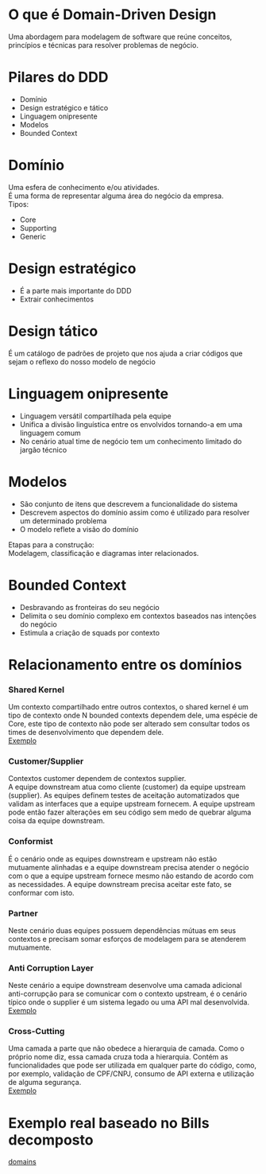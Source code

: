 # O que é Domain-Driven Design 
Uma abordagem para modelagem de software que reúne conceitos, princípios e técnicas para resolver problemas de negócio.

# Pilares do DDD

<ul>
<li>Domínio</li>
<li>Design estratégico e tático</li>
<li>Linguagem onipresente</li>
<li>Modelos</li>
<li>Bounded Context</li>
</ul>

# Domínio
Uma esfera de conhecimento e/ou atividades.<br>
É uma forma de representar alguma área do negócio da empresa.<br>
Tipos:<br>
<ul>
<li>Core</li>
<li>Supporting</li>
<li>Generic</li>
</ul>

# Design estratégico
<ul>
<li>É a parte mais importante do DDD</li>
<li>Extrair conhecimentos</li>
</ul>

# Design tático
É um catálogo de padrões de projeto que nos ajuda a criar códigos que sejam o reflexo do nosso modelo de negócio

# Linguagem onipresente
<ul>
<li>Linguagem versátil compartilhada pela equipe</li>
<li>Unifica a divisão linguística entre os envolvidos tornando-a em uma linguagem comum</li>
<li>No cenário atual time de negócio tem um conhecimento limitado do jargão técnico</li>
</ul>

# Modelos

<ul>
<li>São conjunto de itens que descrevem a funcionalidade do sistema</li>
<li>Descrevem aspectos do domínio assim como é utilizado para resolver um determinado problema</li>
<li>O modelo reflete a visão do domínio</li>
</ul>
Etapas para a construção:<br>
Modelagem, classificação e diagramas inter relacionados.

# Bounded Context
<ul>
<li>Desbravando as fronteiras do seu negócio</li>
<li>Delimita o seu domínio complexo em contextos baseados nas intenções do negócio</li>
<li>Estimula a criação de squads por contexto</li>
</ul>

# Relacionamento entre os domínios
### Shared Kernel<br>
Um contexto compartilhado entre outros contextos, o shared kernel é um tipo de contexto onde N bounded contexts dependem dele, uma espécie de Core, este tipo de contexto não pode ser alterado sem consultar todos os times de desenvolvimento que dependem dele.<br>
[Exemplo](domains/SharedKernel)
### Customer/Supplier<br>
Contextos customer dependem de contextos supplier.<br>
A equipe downstream atua como cliente (customer) da equipe upstream (supplier). As equipes definem testes de aceitação automatizados que validam as interfaces que a equipe upstream fornecem. A equipe upstream pode então fazer alterações em seu código sem medo de quebrar alguma coisa da equipe downstream.<br>
### Conformist<br>
É o cenário onde as equipes downstream e upstream não estão mutuamente alinhadas e a equipe downstream precisa atender o negócio com o que a equipe upstream fornece mesmo não estando de acordo com as necessidades. A equipe downstream precisa aceitar este fato, se conformar com isto.<br>
### Partner<br>
Neste cenário duas equipes possuem dependências mútuas em seus contextos e precisam somar esforços de modelagem para se atenderem mutuamente.<br>
### Anti Corruption Layer<br>
Neste cenário a equipe downstream desenvolve uma camada adicional anti-corrupção para se comunicar com o contexto upstream, é o cenário típico onde o supplier é um sistema legado ou uma API mal desenvolvida.<br>
[Exemplo](AntiCorruptionLayer)
### Cross-Cutting<br>
Uma camada a parte que não obedece a hierarquia de camada. Como o próprio nome diz, essa camada cruza toda a hierarquia. Contém as funcionalidades que pode ser utilizada em qualquer parte do código, como, por exemplo, validação de CPF/CNPJ, consumo de API externa e utilização de alguma segurança.<br>
[Exemplo](CrossCutting)
# Exemplo real baseado no Bills decomposto<br>
[domains](domains)
